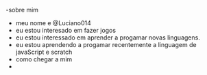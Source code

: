 -sobre mim
- meu nome e @Luciano014
- eu estou interesado em fazer jogos
- eu estou interessado em aprender a progamar novas linguagens.
- eu estou aprendendo a progamar recentemente a linguagem de javaScript e scratch
- como chegar a mim 
-
